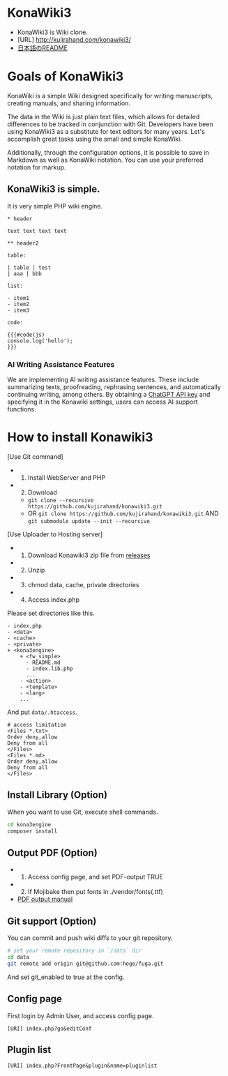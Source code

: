 # KonaWiki3

- KonaWiki3 is Wiki clone.
- [URL] http://kujirahand.com/konawiki3/
- [日本語のREADME](README-ja.md)

# Goals of KonaWiki3

KonaWiki is a simple Wiki designed specifically for writing manuscripts, creating manuals, and sharing information.

The data in the Wiki is just plain text files, which allows for detailed differences to be tracked in conjunction with Git.
Developers have been using KonaWiki3 as a substitute for text editors for many years. Let's accomplish great tasks using the small and simple KonaWiki.

Additionally, through the configuration options, it is possible to save in Markdown as well as KonaWiki notation. You can use your preferred notation for markup.

## KonaWiki3 is simple.

It is very simple PHP wiki engine.

```
* header

text text text text

** header2

table:

| table | test
| aaa | bbb

list:

- item1
- item2
- item3

code:

{{{#code(js)
console.log('hello');
}}}
```

### AI Writing Assistance Features

We are implementing AI writing assistance features. These include summarizing texts, proofreading, rephrasing sentences, and automatically continuing writing, among others.
By obtaining a [ChatGPT API key](https://platform.openai.com/api-keys) and specifying it in the Konawiki settings, users can access AI support functions.

# How to install Konawiki3

[Use Git command]

- 1. Install WebServer and PHP
- 2. Download
  - `git clone --recursive https://github.com/kujirahand/konawiki3.git`
  - OR `git clone https://github.com/kujirahand/konawiki3.git` AND `git submodule update --init --recursive`

[Use Uploader to Hosting server]

- 1. Download Konawiki3 zip file from [releases](https://github.com/kujirahand/konawiki3/releases)
- 2. Unzip
- 3. chmod data, cache, private directories
- 4. Access index.php

Please set directories like this.

```
- index.php
- <data>
- <cache>
- <private>
+ <kona3engine>
    + <fw_simple>
      - README.md
      - index.lib.php
      ...
    - <action>
    - <template>
    - <lang>
    ...
```

And put `data/.htaccess`.

```
# access limitation
<Files *.txt>
Order deny,allow
Deny from all
</Files>
<Files *.md>
Order deny,allow
Deny from all
</Files>
```

## Install Library (Option)

When you want to use Git, execute shell commands.

```sh
cd kona3engine
composer install
```

## Output PDF (Option)

- 1. Access config page, and set PDF-output TRUE
- 2. If Mojibake then put fonts in ./vendor/fonts(.ttf)
- [PDF output manual](https://kujirahand.com/konawiki3/index.php?PDF%E5%87%BA%E5%8A%9B%E6%A9%9F%E8%83%BD)

## Git support (Option)

You can commit and push wiki diffs to your git repository.

```sh
# set your remote repository in `/data` dir
cd data
git remote add origin git@github.com:hoge/fuga.git
```

And set git_enabled to true at the config.

## Config page

First login by Admin User, and access config page.

```
[URI] index.php?go&editConf
```

## Plugin list

```
[URI] index.php?FrontPage&plugin&name=pluginlist
```
